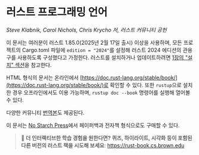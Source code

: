 # 러스트 프로그래밍 언어

_Steve Klabnik, Carol Nichols, Chris Krycho 저, 러스트 커뮤니티 공헌_

이 문서는 여러분이 러스트 1.85.0(2025년 2월 17일 출시) 이상을 사용하며, 모든 프로젝트의 Cargo.toml 파일에 `edition = "2024"`를 설정해 러스트 2024 에디션의 관용구를 사용하도록 구성했다고 가정한다. 러스트를 설치하거나 업데이트하려면 [1장의 "설치" 섹션][install]<!-- ignore -->을 참고한다.

HTML 형식의 문서는 온라인에서 [https://doc.rust-lang.org/stable/book/](https://doc.rust-lang.org/stable/book/)로 확인할 수 있다. 또한 `rustup`으로 설치한 경우 오프라인에서도 이용 가능하며, `rustup doc --book` 명령어를 실행해 열어볼 수 있다.

다양한 커뮤니티 [번역본][translations]도 제공된다.

이 문서는 [No Starch Press][nsprust]에서 페이퍼백과 전자책 형식으로도 구매할 수 있다.

[install]: ch01-01-installation.html
[nsprust]: https://nostarch.com/rust-programming-language-2nd-edition
[translations]: appendix-06-translation.html

> **🚨 더 인터랙티브한 학습 경험을 원한다면? 퀴즈, 하이라이트, 시각화 등이 포함된 다른 버전의 러스트 책을 시도해 보세요**: <https://rust-book.cs.brown.edu>


